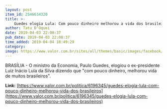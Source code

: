 ```yaml
---
layout: post
item_id: 2546634320
title: >-
    Guedes elogia Lula: Com pouco dinheiro melhorou a vida dos brasileiros
author: Tatu D'Oquei
date: 2019-04-03 22:08:37
pub_date: 2019-04-03 22:08:37
time_added: 2019-04-04 18:49:29
category: 
image: https://www.valor.com.br/sites/all/themes/basic/images/facebook/valor-big.jpg
---
```


BRASÍLIA - O ministro da Economia, Paulo Guedes, elogiou o ex-presidente Luiz Inácio Lula da Silva dizendo que "com pouco dinheiro, melhorou vida de muitos brasileiros".

**Link:** [https://www.valor.com.br/politica/6196345/guedes-elogia-lula-com-pouco-dinheiro-melhorou-vida-dos-brasileiros](https://www.valor.com.br/politica/6196345/guedes-elogia-lula-com-pouco-dinheiro-melhorou-vida-dos-brasileiros)

